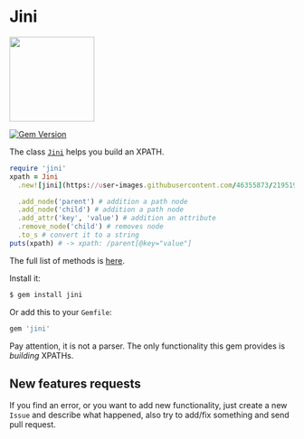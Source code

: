 
# Jini
[<img src="https://user-images.githubusercontent.com/46355873/219519979-7c9dcce3-ceb9-4b09-932c-f68b98841f54.svg" width="150"/>](219519979-7c9dcce3-ceb9-4b09-932c-f68b98841f54.svg)

[![Gem Version](https://badge.fury.io/rb/jini.svg)](https://badge.fury.io/rb/jini)

The class [`Jini`](https://www.rubydoc.info/gems/jini/1.2.5/Jini) helps you build an XPATH.

```ruby
require 'jini'
xpath = Jini
  .new![jini](https://user-images.githubusercontent.com/46355873/219519836-1cc268c6-ef55-4014-8aa0-323d4d5856f8.svg)

  .add_node('parent') # addition a path node
  .add_node('child') # addition a path node 
  .add_attr('key', 'value') # addition an attribute
  .remove_node('child') # removes node
  .to_s # convert it to a string
puts(xpath) # -> xpath: /parent[@key="value"]
```

The full list of methods is [here](https://www.rubydoc.info/gems/jini/1.2.5).

Install it:

```bash
$ gem install jini
```

Or add this to your `Gemfile`:

```bash
gem 'jini'
```

Pay attention, it is not a parser. The only functionality this gem provides
is _building_ XPATHs.

## New features requests
If you find an error, or you want to add new functionality, just create a new `Issue`
and describe what happened, also try to add/fix something and send pull request.
